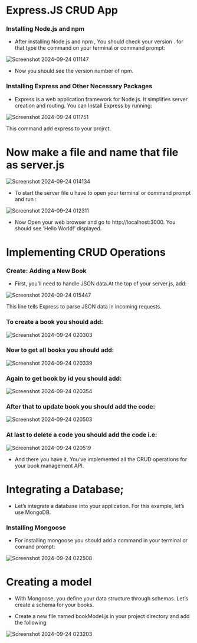 # Express.JS CRUD App
### Installing Node.js and npm

- After installing Node.js and npm , You should check your version . for that type the command on your terminal or command prompt:

![Screenshot 2024-09-24 011147](https://github.com/user-attachments/assets/a99240e8-d130-42a4-ab31-d4bfd2a2298b)

- Now you should see the version number of npm.

### Installing Express and Other Necessary Packages

- Express is a web application framework for Node.js. It simplifies server creation and routing. You can Install Express by running:


![Screenshot 2024-09-24 011751](https://github.com/user-attachments/assets/36657153-53b6-409f-9111-7a3202ea8cde)

This command add express to your projrct.

# Now make a file and name that file as server.js

![Screenshot 2024-09-24 014134](https://github.com/user-attachments/assets/0c5b1893-faa3-48b5-a736-4b2eb91a484a)

- To start the server file u have to open your terminal or command prompt and run :

![Screenshot 2024-09-24 012311](https://github.com/user-attachments/assets/15aa6490-7fae-4ffb-85d2-3503f021d501)

- Now Open your web browser and go to http://localhost:3000. You should see ‘Hello World!’ displayed.

# Implementing CRUD Operations
### Create: Adding a New Book
- First, you’ll need to handle JSON data.At the top of your server.js, add:

![Screenshot 2024-09-24 015447](https://github.com/user-attachments/assets/0018c7ef-caf4-4257-a693-d1b13c4fe827)

This line tells Express to parse JSON data in incoming requests.
### To create a book you should add:

![Screenshot 2024-09-24 020303](https://github.com/user-attachments/assets/84ae832c-30bb-4087-b80f-092b85d24f57)

### Now to get all books you should add:

![Screenshot 2024-09-24 020339](https://github.com/user-attachments/assets/072e5da7-44a2-4505-a9ae-026ec6bf01be)

### Again to get book by id you should add:

![Screenshot 2024-09-24 020354](https://github.com/user-attachments/assets/5551bc97-e424-496c-9530-d74a3d990ccd)

### After that to update book you should add the code:

![Screenshot 2024-09-24 020503](https://github.com/user-attachments/assets/5fe4e615-0ae4-410d-89f2-3942e754692d)

### At last to delete a code you should add the code i.e:

![Screenshot 2024-09-24 020519](https://github.com/user-attachments/assets/bc8013f6-0fa8-4e4c-8149-a2dd4175d59c)

- And there you have it. You’ve implemented all the CRUD operations for your book management API.

# Integrating a Database;
- Let’s integrate a database into your application. For this example, let’s use MongoDB.

### Installing Mongoose
- For installing mongoose you should add a command in your terminal or comand prompt:

![Screenshot 2024-09-24 022508](https://github.com/user-attachments/assets/468f64e2-5369-4e65-93f6-f5cc5a11288b)

# Creating a model
- With Mongoose, you define your data structure through schemas. Let’s create a schema for your books.

- Create a new file named bookModel.js in your project directory and add the following:

![Screenshot 2024-09-24 023203](https://github.com/user-attachments/assets/4e302316-0d36-492b-bcaa-15d18e2d9bb5)
